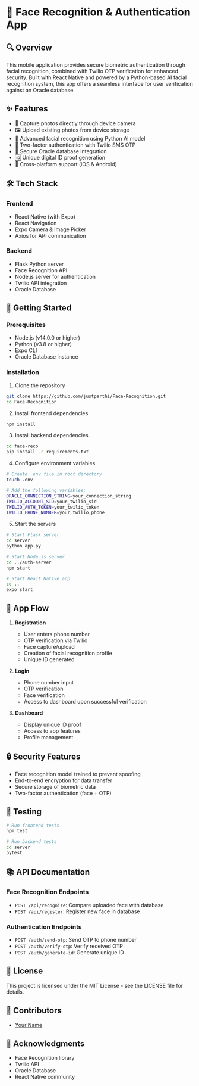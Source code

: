 # 📱 Face Recognition & Authentication App

## 🔍 Overview

This mobile application provides secure biometric authentication through facial recognition, combined with Twilio OTP verification for enhanced security. Built with React Native and powered by a Python-based AI facial recognition system, this app offers a seamless interface for user verification against an Oracle database.

## ✨ Features

- 📸 Capture photos directly through device camera
- 🖼️ Upload existing photos from device storage
- 👤 Advanced facial recognition using Python AI model
- 🔐 Two-factor authentication with Twilio SMS OTP
- 💾 Secure Oracle database integration
- 🆔 Unique digital ID proof generation
- 📱 Cross-platform support (iOS & Android)

## 🛠️ Tech Stack

### Frontend
- React Native (with Expo)
- React Navigation
- Expo Camera & Image Picker
- Axios for API communication

### Backend
- Flask Python server
- Face Recognition API
- Node.js server for authentication
- Twilio API integration
- Oracle Database

## 🚀 Getting Started

### Prerequisites
- Node.js (v14.0.0 or higher)
- Python (v3.8 or higher)
- Expo CLI
- Oracle Database instance

### Installation

1. Clone the repository
```bash
git clone https://github.com/justparthi/Face-Recognition.git
cd Face-Recognition
```

2. Install frontend dependencies
```bash
npm install
```

3. Install backend dependencies
```bash
cd face-reco
pip install -r requirements.txt
```

4. Configure environment variables
```bash
# Create .env file in root directory
touch .env

# Add the following variables:
ORACLE_CONNECTION_STRING=your_connection_string
TWILIO_ACCOUNT_SID=your_twilio_sid
TWILIO_AUTH_TOKEN=your_twilio_token
TWILIO_PHONE_NUMBER=your_twilio_phone
```

5. Start the servers
```bash
# Start Flask server
cd server
python app.py

# Start Node.js server
cd ../auth-server
npm start

# Start React Native app
cd ..
expo start
```

## 📱 App Flow

1. **Registration**
   - User enters phone number
   - OTP verification via Twilio
   - Face capture/upload
   - Creation of facial recognition profile
   - Unique ID generated

2. **Login**
   - Phone number input
   - OTP verification
   - Face verification
   - Access to dashboard upon successful verification

3. **Dashboard**
   - Display unique ID proof
   - Access to app features
   - Profile management

## 🔒 Security Features

- Face recognition model trained to prevent spoofing
- End-to-end encryption for data transfer
- Secure storage of biometric data
- Two-factor authentication (face + OTP)

## 🧪 Testing

```bash
# Run frontend tests
npm test

# Run backend tests
cd server
pytest
```

## 📚 API Documentation

### Face Recognition Endpoints
- `POST /api/recognize`: Compare uploaded face with database
- `POST /api/register`: Register new face in database

### Authentication Endpoints
- `POST /auth/send-otp`: Send OTP to phone number
- `POST /auth/verify-otp`: Verify received OTP
- `POST /auth/generate-id`: Generate unique ID

## 📝 License

This project is licensed under the MIT License - see the LICENSE file for details.

## 👥 Contributors

- [Your Name](https://github.com/yourusername)

## 🙏 Acknowledgments

- Face Recognition library
- Twilio API
- Oracle Database
- React Native community

